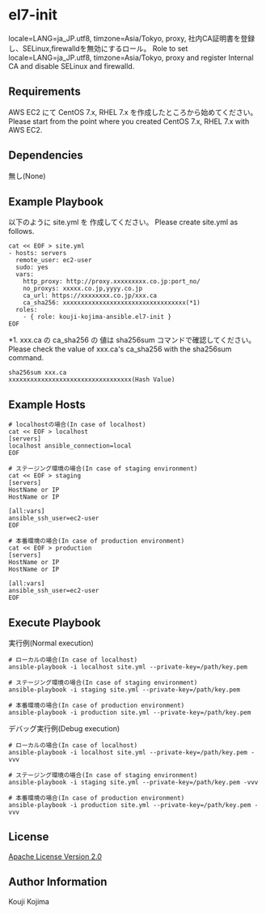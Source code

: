 el7-init
=========

locale=LANG=ja_JP.utf8, timzone=Asia/Tokyo, proxy, 社内CA証明書を登録し、SELinux,firewalldを無効にするロール。
Role to set locale=LANG=ja_JP.utf8, timzone=Asia/Tokyo, proxy and register Internal CA and disable SELinux and firewalld.


Requirements
------------

AWS EC2 にて CentOS 7.x, RHEL 7.x を作成したところから始めてください。
Please start from the point where you created CentOS 7.x, RHEL 7.x with AWS EC2.


Dependencies
------------

無し(None)


Example Playbook
----------------

以下のように site.yml を 作成してください。
Please create site.yml as follows.

```
cat << EOF > site.yml
- hosts: servers
  remote_user: ec2-user
  sudo: yes
  vars:
    http_proxy: http://proxy.xxxxxxxxx.co.jp:port_no/
    no_proxys: xxxxx.co.jp,yyyy.co.jp
    ca_url: https://xxxxxxxx.co.jp/xxx.ca
    ca_sha256: xxxxxxxxxxxxxxxxxxxxxxxxxxxxxxxxxx(*1)
  roles:
    - { role: kouji-kojima-ansible.el7-init }
EOF
```

*1. xxx.ca の ca_sha256 の 値は sha256sum コマンドで確認してください。
    Please check the value of xxx.ca's ca_sha256 with the sha256sum command.

```
sha256sum xxx.ca
xxxxxxxxxxxxxxxxxxxxxxxxxxxxxxxxxx(Hash Value)
```


Example Hosts
-------------

```
# localhostの場合(In case of localhost)
cat << EOF > localhost
[servers]
localhost ansible_connection=local
EOF

# ステージング環境の場合(In case of staging environment)
cat << EOF > staging
[servers]
HostName or IP
HostName or IP

[all:vars]
ansible_ssh_user=ec2-user
EOF

# 本番環境の場合(In case of production environment)
cat << EOF > production
[servers]
HostName or IP
HostName or IP

[all:vars]
ansible_ssh_user=ec2-user
EOF
```


Execute Playbook
-----------------

実行例(Normal execution)

```
# ローカルの場合(In case of localhost)
ansible-playbook -i localhost site.yml --private-key=/path/key.pem

# ステージング環境の場合(In case of staging environment)
ansible-playbook -i staging site.yml --private-key=/path/key.pem

# 本番環境の場合(In case of production environment)
ansible-playbook -i production site.yml --private-key=/path/key.pem
```

デバッグ実行例(Debug execution)

```
# ローカルの場合(In case of localhost)
ansible-playbook -i localhost site.yml --private-key=/path/key.pem -vvv

# ステージング環境の場合(In case of staging environment)
ansible-playbook -i staging site.yml --private-key=/path/key.pem -vvv

# 本番環境の場合(In case of production environment)
ansible-playbook -i production site.yml --private-key=/path/key.pem -vvv
```


License
-------

[Apache License Version 2.0](https://github.com/kouji-kojima-ansible/el7-init/blob/master/LICENSE)


Author Information
------------------

Kouji Kojima
